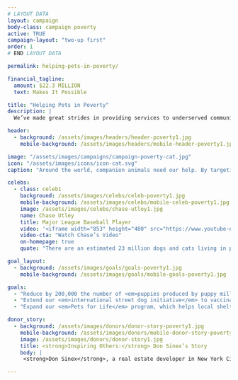 ```yaml
---
# LAYOUT DATA
layout: campaign
body-class: campaign poverty
active: TRUE
campaign-layout: "two-up first"
order: 1
# END LAYOUT DATA

permalink: helping-pets-in-poverty/

financial_tagline:
  amount: $22.3 MILLION
  text: Makes It Possible

title: "Helping Pets in Poverty"
description: |
  We’ve made great strides in providing services to underserved communities, stopping puppy mills, fighting for retail sales restrictions and working globally to manage street dogs humanely. Yet U.S. shelters still euthanize 2.8 million animals per year, some communities have shockingly low spay and neuter rates, and large-scale commercial dog breeders produce 2 million puppies annually, displacing shelter pets. Worldwide, 250–300 million dogs live on the street.

header:
  - background: /assets/images/headers/header-poverty1.jpg
    mobile-background: /assets/images/headers/mobile-header-poverty1.jpg

image: "/assets/images/campaigns/campaign-poverty-cat.jpg"
icon: "/assets/images/icons/icon-cat.svg"
caption: "Around the world, companion animals need our help. By targeting those who need it most, we can help hundreds of thousands of animals."

celebs:
  - class: celeb1
    background: /assets/images/celebs/celeb-poverty1.jpg
    mobile-background: /assets/images/celebs/mobile-celeb-poverty1.jpg
    image: /assets/images/celebs/chase-utley1.jpg
    name: Chase Utley
    title: Major League Baseball Player
    video: '<iframe width="853" height="480" src="https://www.youtube-nocookie.com/embed/r3uKF_mIZpE?rel=0" frameborder="0" allowfullscreen></iframe>'
    video-cta: "Watch Chase’s Video"
    on-homepage: true
    quote: "There are an estimated 23 million dogs and cats living in poverty with their loving families in the U.S., but without access to critical care and services. 80 percent of these pets have never seen a veterinarian, and 91 percent are not spayed or neutered. The HSUS is working to close these gaps &mdash; bringing critical life-saving services to pets and the families who love them."

goal_layout:
  - background: /assets/images/goals/goals-poverty1.jpg
    mobile-background: /assets/images/goals/mobile-goals-poverty1.jpg

goals:
  - "Reduce by 200,000 the number of <em>puppies produced by puppy mills</em> by strengthening animal welfare standards, restricting retail sales of puppy mill dogs and persuading pet stores to promote adoption of homeless&nbsp;animals."
  - "Extend our <em>international street dog initiative</em> to vaccinate and sterilize more than a million street dogs—and convince more governments to stop dog-killing&nbsp;programs."
  - "Expand our <em>Pets for Life</em> program, which helps local shelters and rescues reach underserved communities, providing care to 200,000 animals in the next five&nbsp;years."

donor_story:
  - background: /assets/images/donors/donor-story-poverty1.jpg
    mobile-background: /assets/images/donors/mobile-donor-story-poverty1.jpg
    image: /assets/images/donors/donor-story1.jpg
    title: <strong>Inspiring Others:</strong> Don Sinex’s Story
    body: |
     <strong>Don Sinex</strong>, a real estate developer in New York City and Vermont, inherited his compassion for all animals—and especially dogs—from his mother, and now he’s dedicated to eliminating animal cruelty. A longtime friend of The HSUS, Don has given generously to our programs to save animals from cruel situations such as puppy mills. In 2014, in partnership with Shoshi Fu and Devonwood Investors LLC, Don asked that his donation be used to customize a special vehicle for our Animal Rescue Team. In recognition of his gift, the customized truck and shelter trailer will be named Rescue Team Ranger and Rescue Team Chloe after his two beloved English springer spaniels. Don hopes that generous gifts like his will inspire others to support the lifesaving work of The HSUS.

---
```

